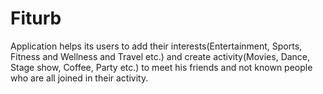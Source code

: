 # Fiturb
Application helps its users to add their interests(Entertainment, Sports, Fitness and Wellness and Travel etc.) and create activity(Movies, Dance, Stage show, Coffee, Party etc.) to meet his friends and not known people who are all joined in their activity.
